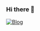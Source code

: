 ### Hi there 👋

[![Blog](https://img.shields.io/website?label=AQuantaofPhilosophy-up-down-green-red/http/monip.org.svg)](https://gustavosilva73.github.io/quantaofphilosophy/)


<!--
**GustavoSilva73/GustavoSilva73** is a ✨ _special_ ✨ repository because its `README.md` (this file) appears on your GitHub profile.

Here are some ideas to get you started:

- 🔭 I’m currently working on ...
- 🌱 I’m currently learning ...
- 👯 I’m looking to collaborate on ...
- 🤔 I’m looking for help with ...
- 💬 Ask me about ...
- 📫 How to reach me: ...
- 😄 Pronouns: ...
- ⚡ Fun fact: ...
-->
